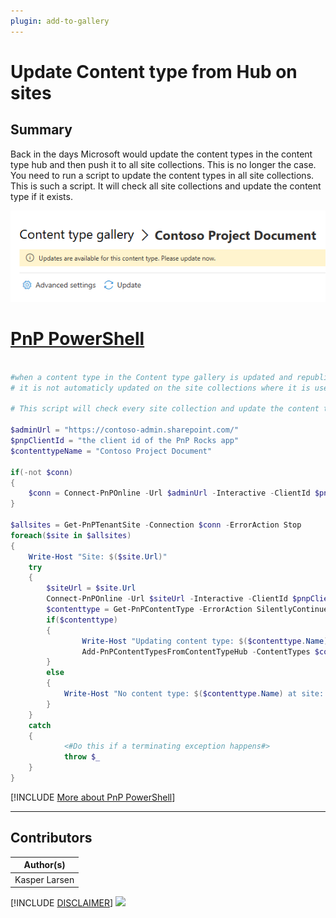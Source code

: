```yaml
---
plugin: add-to-gallery
---
```


# Update Content type from Hub on sites

## Summary

Back in the days Microsoft would update the content types in the content type hub and then push it to all site collections. This is no longer the case. You need to run a script to update the content types in all site collections.
This is such a script. It will check all site collections and update the content type if it exists.


![Example Screenshot](assets/example.png)


# [PnP PowerShell](#tab/pnpps)

```powershell

#when a content type in the Content type gallery is updated and republished
# it is not automaticly updated on the site collections where it is used.

# This script will check every site collection and update the content type

$adminUrl = "https://contoso-admin.sharepoint.com/"
$pnpClientId = "the client id of the PnP Rocks app"
$contenttypeName = "Contoso Project Document"

if(-not $conn)
{
    $conn = Connect-PnPOnline -Url $adminUrl -Interactive -ClientId $pnpClientId -ReturnConnection -WarningAction Ignore
}

$allsites = Get-PnPTenantSite -Connection $conn -ErrorAction Stop
foreach($site in $allsites)
{
    Write-Host "Site: $($site.Url)"
    try 
    {
        $siteUrl = $site.Url
        Connect-PnPOnline -Url $siteUrl -Interactive -ClientId $pnpClientId  -WarningAction Ignore
        $contenttype = Get-PnPContentType -ErrorAction SilentlyContinue -Identity $contenttypeName 
        if($contenttype)
        {
                Write-Host "Updating content type: $($contenttype.Name) at site: $siteUrl " -ForegroundColor Green
                Add-PnPContentTypesFromContentTypeHub -ContentTypes $contenttype.Id  -ErrorAction Stop
        }
        else
        {
            Write-Host "No content type: $($contenttype.Name) at site: $siteUrl " 
        }   
    }
    catch 
    {
            <#Do this if a terminating exception happens#>
            throw $_
    }
}


```
[!INCLUDE [More about PnP PowerShell](../../docfx/includes/MORE-PNPPS.md)]
***


## Contributors

| Author(s) |
|-----------|
| Kasper Larsen |

[!INCLUDE [DISCLAIMER](../../docfx/includes/DISCLAIMER.md)]
<img src="https://m365-visitor-stats.azurewebsites.net/script-samples/scripts/spo-update-contentype-from-hub" aria-hidden="true" />
